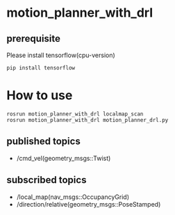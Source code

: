 # motion_planner_with_drl

## prerequisite
Please install tensorflow(cpu-version)
```
pip install tensorflow
```

# How to use
```
rosrun motion_planner_with_drl localmap_scan
rosrun motion_planner_with_drl motion_planner_drl.py
```

## published topics
- /cmd_vel(geometry_msgs::Twist)

## subscribed topics
- /local_map(nav_msgs::OccupancyGrid)
- /direction/relative(geometry_msgs::PoseStamped)
